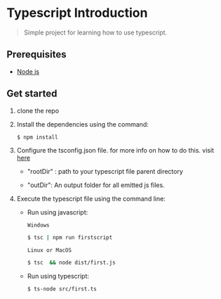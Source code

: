 # Typescript Introduction

> Simple project for learning how to use typescript.

## Prerequisites

- [Node js](https://nodejs.org/en/)

## Get started

1. clone the repo

2. Install the dependencies using the command:
     ```sh
    $ npm install
    ```

3. Configure the tsconfig.json file. for more info on how to do this. visit [here](https://www.typescriptlang.org/docs/handbook/tsconfig-json.html)
    
    - "rootDir" : path to your typescript file parent directory

    - "outDir": An output folder for all emitted js files.

4. Execute the typescript file using the command line:

    - Run using javascript:

        `Windows`
        
        ```sh
        $ tsc | npm run firstscript
        ```

        `Linux or MacOS`
        
        ```sh
        $ tsc  && node dist/first.js
        ```

    - Run using typescript:

        ```sh
        $ ts-node src/first.ts
        ```
        